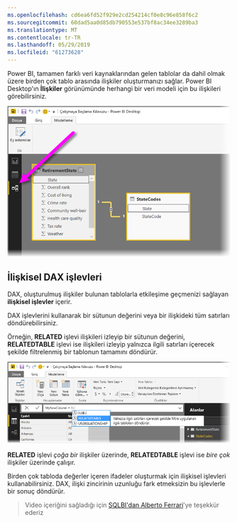 ```yaml
---
ms.openlocfilehash: cd6ea6fd52f929e2cd254214cf0e8c96e858f6c2
ms.sourcegitcommit: 60dad5aa0d85db790553e537bf8ac34ee3289ba3
ms.translationtype: MT
ms.contentlocale: tr-TR
ms.lasthandoff: 05/29/2019
ms.locfileid: "61273628"
---
```

Power BI, tamamen farklı veri kaynaklarından gelen tablolar da dahil olmak üzere birden çok tablo arasında ilişkiler oluşturmanızı sağlar. Power BI Desktop'ın **İlişkiler** görünümünde herhangi bir veri modeli için bu ilişkileri görebilirsiniz.

![](media/7-5-table-relationships-and-dax/dax-relationships_1.png)

## <a name="dax-relational-functions"></a>İlişkisel DAX işlevleri
DAX, oluşturulmuş ilişkiler bulunan tablolarla etkileşime geçmenizi sağlayan **ilişkisel işlevler** içerir.

DAX işlevlerini kullanarak bir sütunun değerini veya bir ilişkideki tüm satırları döndürebilirsiniz.

Örneğin, **RELATED** işlevi ilişkileri izleyip bir sütunun değerini, **RELATEDTABLE** işlevi ise ilişkileri izleyip yalnızca ilgili satırları içerecek şekilde filtrelenmiş bir tablonun tamamını döndürür.

![](media/7-5-table-relationships-and-dax/dax-relationships_2.png)

**RELATED** işlevi *çoğa bir* ilişkiler üzerinde, **RELATEDTABLE** işlevi ise *bire çok* ilişkiler üzerinde çalışır.

Birden çok tabloda değerler içeren ifadeler oluşturmak için ilişkisel işlevleri kullanabilirsiniz. DAX, ilişki zincirinin uzunluğu fark etmeksizin bu işlevlerle bir sonuç döndürür.

> Video içeriğini sağladığı için [SQLBI'dan Alberto Ferrari](http://www.sqlbi.com/learning-dax)'ye teşekkür ederiz
> 
> 

